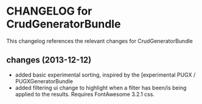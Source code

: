 CHANGELOG for CrudGeneratorBundle
=================================
This changelog references the relevant changes for CrudGeneratorBundle

## changes (2013-12-12)
 * added basic experimental sorting, inspired by the [experimental PUGX / PUGXGeneratorBundle
 * added filtering ui change to highlight when a filter has been/is being applied to the results. Requires FontAwesome 3.2.1 css.
